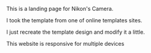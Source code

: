 This is a landing page for Nikon's Camera.

I took the template from one of online templates sites.

I just recreate the template design and modify it a little.

This website is responsive for multiple devices
